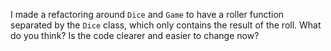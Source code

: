 I made a refactoring around `Dice` and `Game` to have a roller function separated by the `Dice` class, which only contains the result of the roll. What do you think? Is the code clearer and easier to change now?
